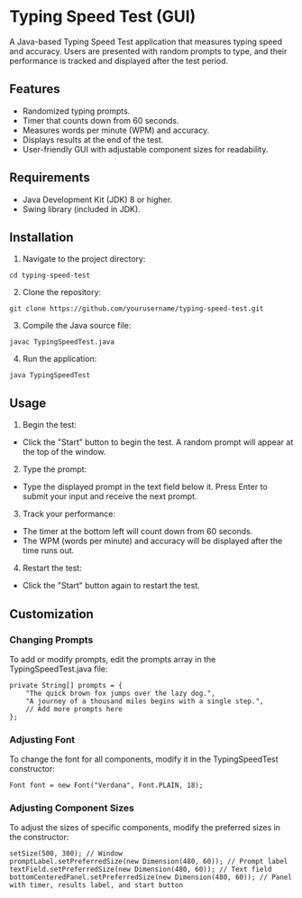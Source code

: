 # Typing Speed Test (GUI)
A Java-based Typing Speed Test application that measures typing speed and accuracy. Users are presented with random prompts to type, and their performance is tracked and displayed after the test period.

## Features
- Randomized typing prompts.
- Timer that counts down from 60 seconds.
- Measures words per minute (WPM) and accuracy.
- Displays results at the end of the test.
- User-friendly GUI with adjustable component sizes for readability.

## Requirements
- Java Development Kit (JDK) 8 or higher.
- Swing library (included in JDK).

## Installation
1. Navigate to the project directory:
```
cd typing-speed-test
```

2. Clone the repository:
```
git clone https://github.com/yourusername/typing-speed-test.git
```

3. Compile the Java source file:
```
javac TypingSpeedTest.java
```

4. Run the application:
```
java TypingSpeedTest
```

## Usage
1. Begin the test:
- Click the "Start" button to begin the test. A random prompt will appear at the top of the window.

2. Type the prompt:
- Type the displayed prompt in the text field below it. Press Enter to submit your input and receive the next prompt.

3. Track your performance:
- The timer at the bottom left will count down from 60 seconds.
- The WPM (words per minute) and accuracy will be displayed after the time runs out.

4. Restart the test:
- Click the "Start" button again to restart the test.

## Customization
### Changing Prompts
To add or modify prompts, edit the prompts array in the TypingSpeedTest.java file:
```
private String[] prompts = {
    "The quick brown fox jumps over the lazy dog.",
    "A journey of a thousand miles begins with a single step.",
    // Add more prompts here
};
```

### Adjusting Font
To change the font for all components, modify it in the TypingSpeedTest constructor:
```
Font font = new Font("Verdana", Font.PLAIN, 18);
```

### Adjusting Component Sizes
To adjust the sizes of specific components, modify the preferred sizes in the constructor:
```
setSize(500, 300); // Window
promptLabel.setPreferredSize(new Dimension(480, 60)); // Prompt label
textField.setPreferredSize(new Dimension(480, 60)); // Text field
bottomCenteredPanel.setPreferredSize(new Dimension(480, 60)); // Panel with timer, results label, and start button
```